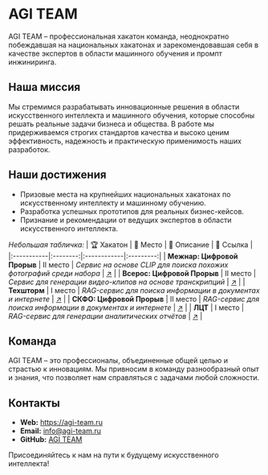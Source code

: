 # AGI TEAM

AGI TEAM – профессиональная хакатон команда, неоднократно побеждавшая на национальных хакатонах и зарекомендовавшая себя в качестве экспертов в области машинного обучения и промпт инжиниринга.

## Наша миссия
Мы стремимся разрабатывать инновационные решения в области искусственного интеллекта и машинного обучения, которые способны решать реальные задачи бизнеса и общества. В работе мы придерживаемся строгих стандартов качества и высоко ценим эффективность, надежность и практическую применимость наших разработок.

## Наши достижения
- Призовые места на крупнейших национальных хакатонах по искусственному интеллекту и машинному обучению.
- Разработка успешных прототипов для реальных бизнес-кейсов.
- Признание и рекомендации от ведущих экспертов в области искусственного интеллекта.


*Небольшая табличка:*
| 🏆 Хакатон | 🎯 Место | 📝 Описание | 🔗 Ссылка |
|:-----------|:--------:|:------------|:---------:|
| **Межнар: Цифровой Прорыв** | II место | *Сервис на основе CLIP для поиска похожих фотографий среди набора* | [↗️](#) |
| **Всерос: Цифровой Прорыв** | II место | *Сервис для генерации видео-клипов на основе транскрипций* | [↗️](#) |
| **Техшторм** | I место | *RAG-сервис для поиска информации в документах и интернете* | [↗️](#) |
| **СКФО: Цифровой Прорыв** | II место | *RAG-сервис для поиска информации в документах и интернете* | [↗️](#) |
| **ЛЦТ** | I место | *RAG-сервис для генерации аналитических отчётов* | [↗️](#) |


## Команда
AGI TEAM – это профессионалы, объединенные общей целью и страстью к инновациям. Мы привносим в команду разнообразный опыт и знания, что позволяет нам справляться с задачами любой сложности.

## Контакты
- **Web:** https://agi-team.ru
- **Email:** info@agi-team.ru
- **GitHub:** [AGI TEAM](https://github.com/agi-team-ru)

Присоединяйтесь к нам на пути к будущему искусственного интеллекта!
